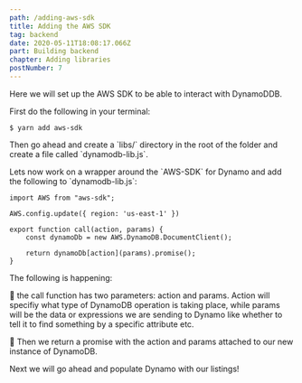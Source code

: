```yaml
---
path: /adding-aws-sdk
title: Adding the AWS SDK
tag: backend
date: 2020-05-11T18:08:17.066Z
part: Building backend
chapter: Adding libraries
postNumber: 7
---
```


Here we will set up the AWS SDK to be able to interact with DynamoDDB.

First do the following in your terminal:

```
$ yarn add aws-sdk
```

Then go ahead and create a \`libs/\` directory in the root of the folder and create a file called \`dynamodb-lib.js\`.

Lets now work on a wrapper around the \`AWS-SDK\` for Dynamo and add the following to \`dynamodb-lib.js\`:

```
import AWS from "aws-sdk";

AWS.config.update({ region: 'us-east-1' })

export function call(action, params) {
    const dynamoDb = new AWS.DynamoDB.DocumentClient();

    return dynamoDb[action](params).promise();
}
```

The following is happening:

🎯 the call function has two parameters: action and params. Action will specifiy what type of DynamoDB operation is taking place, while params will be the data or expressions we are sending to Dynamo like whether to tell it to find something by a specific attribute etc.

🎯 Then we return a promise with the action and params attached to our new instance of DynamoDB.

Next we will go ahead and populate Dynamo with our listings!

